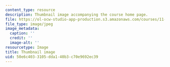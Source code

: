 ```yaml
---
content_type: resource
description: Thumbnail image accompanying the course home page.
file: https://ol-ocw-studio-app-production.s3.amazonaws.com/courses/11-013j-american-urban-history-i-spring-2010/50e6c4033105dda140b3c70e9692ec39_11-013js05-th.jpg
file_type: image/jpeg
image_metadata:
  caption: ''
  credit: ''
  image-alt: ''
resourcetype: Image
title: Thumbnail image
uid: 50e6c403-3105-dda1-40b3-c70e9692ec39
---
```

